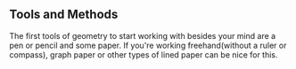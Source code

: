 ## Tools and Methods

The first tools of geometry to start working with besides your mind are a pen or pencil and some paper.  If you're working freehand(without a ruler or compass), graph paper or other types of lined paper can be nice for this.  